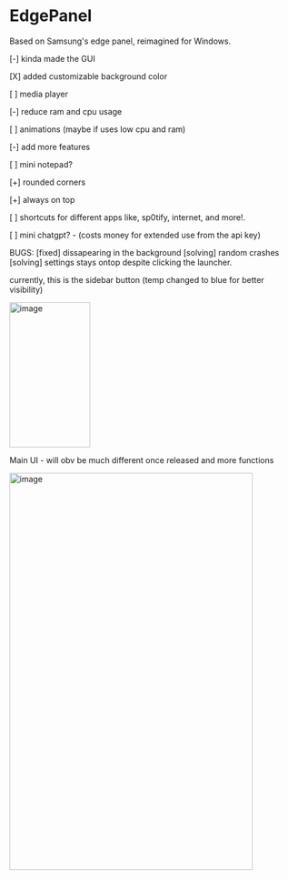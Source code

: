 # EdgePanel


Based on Samsung's edge panel, reimagined for Windows.




[-] kinda made the GUI

[X] added customizable background color

[ ] media player

[-] reduce ram and cpu usage

[ ] animations (maybe if uses low cpu and ram)

[-] add more features

[ ] mini notepad? 

[+] rounded corners

[+] always on top

[ ] shortcuts for different apps like, sp0tify, internet, and more!.

[ ] mini chatgpt? - (costs money for extended use from the api key)



BUGS:
[fixed] dissapearing in the background
[solving] random crashes 
[solving] settings stays ontop despite clicking the launcher.





 currently, this is the sidebar button (temp changed to blue for better visibility) 
 
 <img width="142" height="255" alt="image" src="https://github.com/user-attachments/assets/e7e03231-a842-4d80-9d72-304c7b3cbe54" />


 Main UI - will obv be much different once released and more functions

<img width="428" height="698" alt="image" src="https://github.com/user-attachments/assets/c5b38e4c-b2c5-4024-943a-d0d3d54d9c93" />
